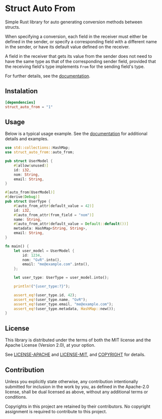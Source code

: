 # Struct Auto From

Simple Rust library for auto generating conversion methods between structs.

When specifying a conversion, each field in the receiver must either be defined in the sender,
or specify a corresponding field with a different name in the sender,
or have its default value defined on the receiver.

A field in the receiver that gets its value from the sender does not need to have the same type as that of the
corresponding sender field, provided that the receiving field's type implements `From` for the sending field's type.

For further details, see the [documentation](https://docs.rs/struct_auto_from/latest/struct_auto_from/attr.auto_from.html).

## Instalation

```toml
[dependencies]
struct_auto_from = "1"
```

## Usage

Below is a typical usage example. See the [documentation](https://docs.rs/struct_auto_from/latest/struct_auto_from/attr.auto_from.html) for additional details and examples.

```rust
use std::collections::HashMap;
use struct_auto_from::auto_from;

pub struct UserModel {
    #[allow(unused)]
    id: i32,
    nom: String,
    email: String,
}

#[auto_from(UserModel)]
#[derive(Debug)]
pub struct UserType {
    #[auto_from_attr(default_value = 42)]
    id: i32,
    #[auto_from_attr(from_field = "nom")]
    name: String,
    #[auto_from_attr(default_value = Default::default())]
    metadata: HashMap<String, String>,
    email: String,
}

fn main() {
    let user_model = UserModel {
        id: 1234,
        nom: "GvR".into(),
        email: "me@example.com".into(),
    };

    let user_type: UserType = user_model.into();

    println!("{user_type:?}");

    assert_eq!(user_type.id, 42);
    assert_eq!(user_type.name, "GvR");
    assert_eq!(user_type.email, "me@example.com");
    assert_eq!(user_type.metadata, HashMap::new());
}
```

## License

This library is distributed under the terms of both the MIT license and the Apache License (Version 2.0), at your
option.

See [LICENSE-APACHE](https://github.com/mateuszgrzyb/struct_auto_from/blob/master/LICENSE-APACHE)
and [LICENSE-MIT](https://github.com/mateuszgrzyb/struct_auto_from/blob/master/LICENSE-MIT),
and [COPYRIGHT](https://github.com/mateuszgrzyb/struct_auto_from/blob/master/COPYRIGHT) for details.

## Contribution

Unless you explicitly state otherwise, any contribution intentionally submitted
for inclusion in the work by you, as defined in the Apache-2.0 license, shall be
dual licensed as above, without any additional terms or conditions.

Copyrights in this project are retained by their contributors. No copyright assignment is required to contribute to this
project.
